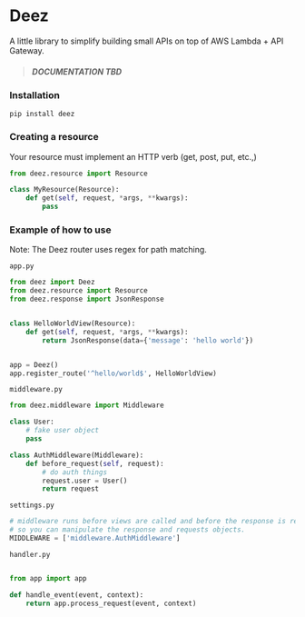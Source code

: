# Deez
A little library to simplify building small APIs on top of AWS Lambda + API Gateway.

> ##### DOCUMENTATION TBD

### Installation
`pip install deez`


### Creating a resource
Your resource must implement an HTTP verb (get, post, put, etc.,)

```python
from deez.resource import Resource

class MyResource(Resource):
    def get(self, request, *args, **kwargs):
        pass
```

### Example of how to use
Note: The Deez router uses regex for path matching.

`app.py`
```python
from deez import Deez
from deez.resource import Resource
from deez.response import JsonResponse


class HelloWorldView(Resource):
    def get(self, request, *args, **kwargs):
        return JsonResponse(data={'message': 'hello world'})


app = Deez()
app.register_route('^hello/world$', HelloWorldView)
```

`middleware.py`
```python
from deez.middleware import Middleware

class User:
    # fake user object
    pass

class AuthMiddleware(Middleware):
    def before_request(self, request):
        # do auth things
        request.user = User() 
        return request
```

`settings.py`
```python
# middleware runs before views are called and before the response is returned
# so you can manipulate the response and requests objects.
MIDDLEWARE = ['middleware.AuthMiddleware']
```

`handler.py`
```python

from app import app

def handle_event(event, context):
    return app.process_request(event, context)
```
